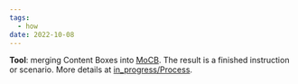 ```yaml
---
tags:
  - how
date: 2022-10-08
---
```


**Tool**: merging Content Boxes into [MoCB](..\Map%20of%20Content%20Box.md). The result is a finished instruction or scenario. More details at [in_progress/Process](..\in_progress\Process.md).
